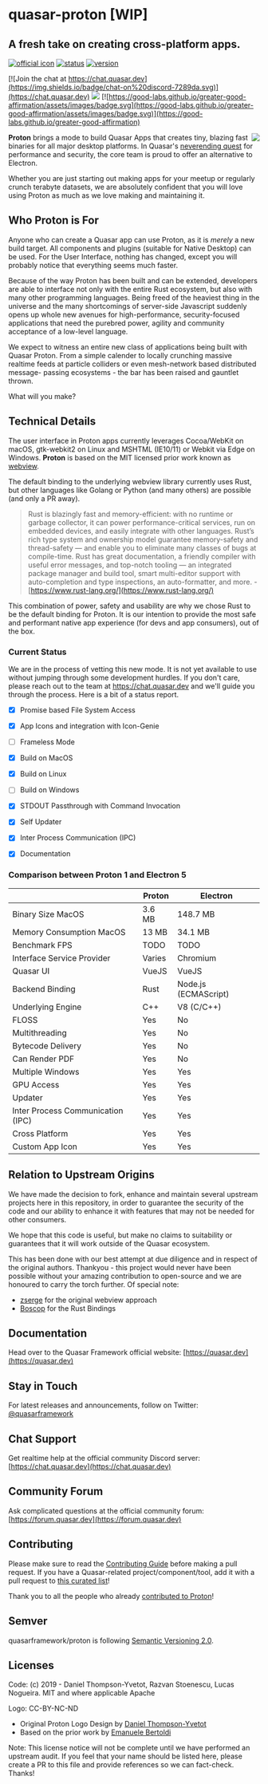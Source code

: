 # quasar-proton [WIP]
## A fresh take on creating cross-platform apps.
[![official icon](https://img.shields.io/badge/Quasar%201.0-Official-blue.svg)](https://quasar.dev) 
[![status](https://img.shields.io/badge/Status-Internal%20Review-yellow.svg)](https://github.com/quasarframework/quasar/tree/proton)
[![version](https://img.shields.io/badge/Version-unreleased-yellow.svg)](https://github.com/quasarframework/quasar/tree/proton)

[![Join the chat at https://chat.quasar.dev](https://img.shields.io/badge/chat-on%20discord-7289da.svg)](https://chat.quasar.dev)
<a href="https://forum.quasar.dev" target="_blank"><img src="https://img.shields.io/badge/community-forum-brightgreen.svg"></a>
[![https://good-labs.github.io/greater-good-affirmation/assets/images/badge.svg](https://good-labs.github.io/greater-good-affirmation/assets/images/badge.svg)](https://good-labs.github.io/greater-good-affirmation)

**Proton** brings a mode to build Quasar Apps that creates tiny, blazing  <img align="right" src="https://cdn.quasar.dev/logo/proton/proton-logo-240x240.png">
fast binaries for all major desktop platforms. In Quasar's 
[neverending quest](https://quasar.dev/introduction-to-quasar#Why-Quasar%3F) 
for performance and security, the core team is proud to offer an
alternative to Electron.

Whether you are just starting out making apps for your meetup or 
regularly crunch terabyte datasets, we are absolutely confident that 
you will love using Proton as much as we love making and maintaining it.

## Who Proton is For
Anyone who can create a Quasar app can use Proton, as it is *merely* a new 
build target. All components and plugins (suitable for Native Desktop) can
be used. For the User Interface, nothing has changed, except you will 
probably notice that everything seems much faster.

Because of the way Proton has been built and can be extended, developers 
are able to interface not only with the entire Rust ecosystem, but also 
with many other programming languages. Being freed of the heaviest thing 
in the universe and the many shortcomings of server-side Javascript 
suddenly opens up whole new avenues for high-performance, security-focused
applications that need the purebred power, agility and community 
acceptance of a low-level language.

We expect to witness an entire new class of applications being built with 
Quasar Proton. From a simple calender to locally crunching massive realtime 
feeds at particle colliders or even mesh-network based distributed message-
passing ecosystems - the bar has been raised and gauntlet thrown. 

What will you make?

## Technical Details
The user interface in Proton apps currently leverages Cocoa/WebKit on macOS, 
gtk-webkit2 on Linux and MSHTML (IE10/11) or Webkit via Edge on Windows. 
**Proton** is based on the MIT licensed prior work known as 
[webview](https://github.com/zserge/webview).

The default binding to the underlying webview library currently uses Rust,
but other languages like Golang or Python (and many others) are possible 
(and only a PR away).

> Rust is blazingly fast and memory-efficient: with no runtime or garbage 
collector, it can power performance-critical services, run on embedded 
devices, and easily integrate with other languages. Rust’s rich type system
and ownership model guarantee memory-safety and thread-safety — and enable
you to eliminate many classes of bugs at compile-time. Rust has great 
documentation, a friendly compiler with useful error messages, and top-notch
tooling — an integrated package manager and build tool, smart multi-editor
support with auto-completion and type inspections, an auto-formatter, and 
more. - [https://www.rust-lang.org/](https://www.rust-lang.org/)

This combination of power, safety and usability are why we chose Rust to be
the default binding for Proton. It is our intention to provide the most safe
and performant native app experience (for devs and app consumers), out of 
the box.

### Current Status
We are in the process of vetting this new mode. It is not yet available to
use without jumping through some development hurdles. If you don't care,
please reach out to the team at https://chat.quasar.dev and we'll guide
you through the process. Here is a bit of a status report.

- [x] Promise based File System Access
- [x] App Icons and integration with Icon-Genie
- [ ] Frameless Mode
- [x] Build on MacOS
- [x] Build on Linux
- [ ] Build on Windows
- [x] STDOUT Passthrough with Command Invocation
- [x]  Self Updater
- [x]  Inter Process Communication (IPC)
- [x]  Documentation


### Comparison between Proton 1 and Electron 5

|  | Proton | Electron |
|--|--------|----------|
| Binary Size MacOS | 3.6 MB | 148.7 MB |
| Memory Consumption MacOS | 13 MB | 34.1 MB |
| Benchmark FPS | TODO | TODO |
| Interface Service Provider | Varies | Chromium |
| Quasar UI | VueJS | VueJS |
| Backend Binding | Rust | Node.js (ECMAScript) |
| Underlying Engine | C++ | V8 (C/C++) |
| FLOSS | Yes | No |
| Multithreading | Yes | No |
| Bytecode Delivery | Yes | No |
| Can Render PDF | Yes | No |
| Multiple Windows | Yes | Yes |
| GPU Access | Yes | Yes |
| Updater | Yes | Yes |
| Inter Process Communication (IPC) | Yes | Yes |
| Cross Platform | Yes | Yes |
| Custom App Icon | Yes | Yes |

## Relation to Upstream Origins
We have made the decision to fork, enhance and maintain several upstream
projects here in this repository, in order to guarantee the security of the
code and our ability to enhance it with features that may not be needed for
other consumers.

We hope that this code is useful, but make no claims to suitability or 
guarantees that it will work outside of the Quasar ecosystem.

This has been done with our best attempt at due diligence and in
respect of the original authors. Thankyou - this project would never have
been possible without your amazing contribution to open-source and we are
honoured to carry the torch further. Of special note:
- [zserge](https://github.com/zserge) for the original webview approach
- [Boscop](https://github.com/Boscop) for the Rust Bindings

## Documentation
Head over to the Quasar Framework official website: 
[https://quasar.dev](https://quasar.dev)

## Stay in Touch
For latest releases and announcements, follow on Twitter: 
[@quasarframework](https://twitter.com/quasarframework)

## Chat Support
Get realtime help at the official community Discord server: 
[https://chat.quasar.dev](https://chat.quasar.dev)

## Community Forum
Ask complicated questions at the official community forum: 
[https://forum.quasar.dev](https://forum.quasar.dev)

## Contributing

Please make sure to read the [Contributing Guide](./.github/CONTRIBUTING.md) 
before making a pull request. If you have a Quasar-related 
project/component/tool, add it with a pull request to 
[this curated list](https://github.com/quasarframework/quasar-awesome)!

Thank you to all the people who already <a href="https://github.com/quasarframework/proton/graphs/contributors">contributed to Proton</a>!

## Semver
quasarframework/proton is following [Semantic Versioning 2.0](https://semver.org/).

## Licenses
Code: (c) 2019 - Daniel Thompson-Yvetot, Razvan Stoenescu, Lucas Nogueira.
MIT and where applicable Apache

Logo: CC-BY-NC-ND
- Original Proton Logo Design by [Daniel Thompson-Yvetot](https://github.com/nothingismagick)
- Based on the prior work by [Emanuele Bertoldi](https://github.com/zuck)

Note: This license notice will not be complete until we have performed an 
upstream audit. If you feel that your name should be listed here, please
create a PR to this file and provide references so we can fact-check. Thanks!
